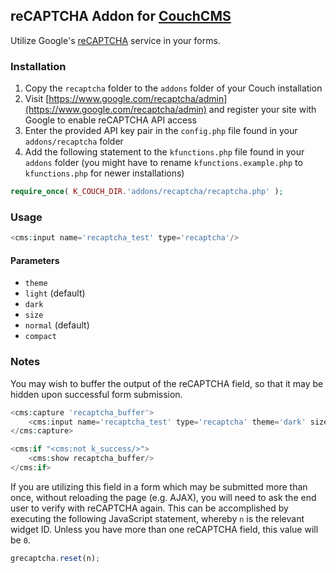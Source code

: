 ## reCAPTCHA Addon for [CouchCMS](http://www.couchcms.com/)
Utilize Google's [reCAPTCHA](https://www.google.com/recaptcha) service in your forms.

### Installation
1. Copy the `recaptcha` folder to the `addons` folder of your Couch installation
2. Visit [https://www.google.com/recaptcha/admin](https://www.google.com/recaptcha/admin) and register your site with Google to enable reCAPTCHA API access
3. Enter the provided API key pair in the `config.php` file found in your `addons/recaptcha` folder
4. Add the following statement to the `kfunctions.php` file found in your `addons` folder (you might have to rename `kfunctions.example.php` to `kfunctions.php` for newer installations)

```PHP
require_once( K_COUCH_DIR.'addons/recaptcha/recaptcha.php' );
```

### Usage

```PHP
<cms:input name='recaptcha_test' type='recaptcha'/>
```

#### Parameters
- `theme`
 - `light` (default)
 - `dark`
- `size`
 - `normal` (default)
 - `compact`

### Notes
You may wish to buffer the output of the reCAPTCHA field, so that it may be hidden upon successful form submission.

```PHP
<cms:capture 'recaptcha_buffer'>
    <cms:input name='recaptcha_test' type='recaptcha' theme='dark' size='compact'/>
</cms:capture>

<cms:if "<cms:not k_success/>">
    <cms:show recaptcha_buffer/>
</cms:if>
```

If you are utilizing this field in a form which may be submitted more than once, without reloading the page (e.g. AJAX), you will need to ask the end user to verify with reCAPTCHA again. This can be accomplished by executing the following JavaScript statement, whereby `n` is the relevant widget ID. Unless you have more than one reCAPTCHA field, this value will be `0`.

```JavaScript
grecaptcha.reset(n);
```
